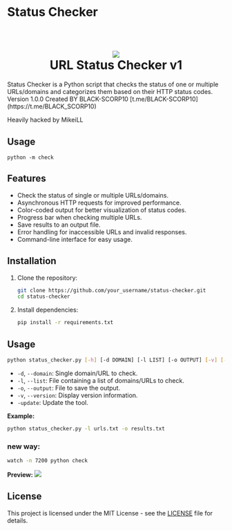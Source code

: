 # Status Checker
<h1 align="center">
  <br>
  <a href=" https://github.com/BLACK-SCORP10/Email-Vulnerablity-Checker.git"><img src="img/url-status-checker-logo.png"></a>
  <br>
  URL Status Checker v1
  <br>
</h1>
Status Checker is a Python script that checks the status of one or multiple URLs/domains and categorizes them based on their HTTP status codes.
Version 1.0.0
Created BY BLACK-SCORP10
[t.me/BLACK-SCORP10](https://t.me/BLACK_SCORP10)

Heavily hacked by MikeiLL

## Usage
`python -m check`

## Features

- Check the status of single or multiple URLs/domains.
- Asynchronous HTTP requests for improved performance.
- Color-coded output for better visualization of status codes.
- Progress bar when checking multiple URLs.
- Save results to an output file.
- Error handling for inaccessible URLs and invalid responses.
- Command-line interface for easy usage.

## Installation

1. Clone the repository:

   ```bash
   git clone https://github.com/your_username/status-checker.git
   cd status-checker
   ```

2. Install dependencies:

   ```bash
   pip install -r requirements.txt
   ```

## Usage

```bash
python status_checker.py [-h] [-d DOMAIN] [-l LIST] [-o OUTPUT] [-v] [-update]
```

- `-d`, `--domain`: Single domain/URL to check.
- `-l`, `--list`: File containing a list of domains/URLs to check.
- `-o`, `--output`: File to save the output.
- `-v`, `--version`: Display version information.
- `-update`: Update the tool.

**Example:**

```bash
python status_checker.py -l urls.txt -o results.txt
```

### new way:
```bash
watch -n 7200 python check
```
 **Preview:**
 <a href=" https://github.com/BLACK-SCORP10/Email-Vulnerablity-Checker.git"><img src="img/demo.png"></a>

## License

This project is licensed under the MIT License - see the [LICENSE](LICENSE) file for details.
